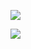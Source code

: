 ![](https://youpaiyun.zongqilive.cn/image/20200425134318.png)

![](https://youpaiyun.zongqilive.cn/image/20200425134326.png)

